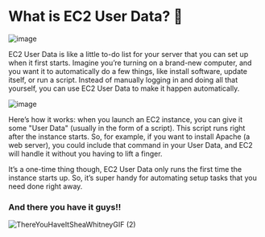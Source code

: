 # What is EC2 User Data? 🤔

![image](https://github.com/user-attachments/assets/f12d2e93-4104-438e-9950-9a786bf9a8d6)

EC2 User Data is like a little to-do list for your server that you can set up when it first starts. Imagine you’re turning on a brand-new computer, and you want it to automatically do a few things, like install software, update itself, or run a script. Instead of manually logging in and doing all that yourself, you can use EC2 User Data to make it happen automatically.

![image](https://github.com/user-attachments/assets/8160d728-443e-4eae-90aa-907dbc9f9617)

Here’s how it works: when you launch an EC2 instance, you can give it some "User Data" (usually in the form of a script). This script runs right after the instance starts. So, for example, if you want to install Apache (a web server), you could include that command in your User Data, and EC2 will handle it without you having to lift a finger.

It’s a one-time thing though, EC2 User Data only runs the first time the instance starts up. So, it’s super handy for automating setup tasks that you need done right away.

### And there you have it guys!!

![ThereYouHaveItSheaWhitneyGIF (2)](https://github.com/user-attachments/assets/2f61cf4f-c644-4f7e-861a-e5ec5f683254)
